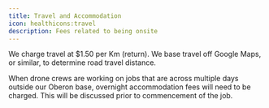 ```yaml
---
title: Travel and Accommodation
icon: healthicons:travel
description: Fees related to being onsite
---
```


We charge travel at $1.50 per Km (return).  We base travel off Google Maps, or similar, to determine road travel distance.

When drone crews are working on jobs that are across multiple days outside our Oberon base, overnight accommodation fees will need to be charged. This will be
discussed prior to commencement of the job.
